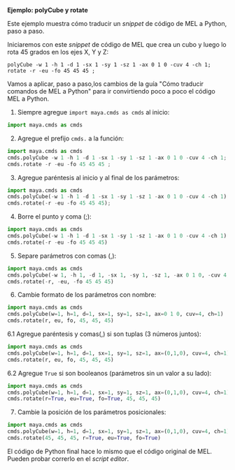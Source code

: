 **Ejemplo: polyCube y rotate**

Este ejemplo muestra cómo traducir un _snippet_ de código de MEL a Python, paso a paso.

Iniciaremos con este _snippet_ de código de MEL que crea un cubo y luego lo rota 45 grados en los ejes X, Y y Z:

```mel
polyCube -w 1 -h 1 -d 1 -sx 1 -sy 1 -sz 1 -ax 0 1 0 -cuv 4 -ch 1;
rotate -r -eu -fo 45 45 45 ;
```

Vamos a aplicar, paso a paso,los cambios de la guía "Cómo traducir comandos de MEL a Python" para ir convirtiendo poco a poco el código MEL a Python.

1. Siempre agregue `import maya.cmds as cmds` al inicio:

```python
import maya.cmds as cmds
```

2. Agregue el prefijo `cmds.` a la función:

```python
import maya.cmds as cmds
cmds.polyCube -w 1 -h 1 -d 1 -sx 1 -sy 1 -sz 1 -ax 0 1 0 -cuv 4 -ch 1;
cmds.rotate -r -eu -fo 45 45 45 ;
```

3. Agregue paréntesis al inicio y al final de los parámetros:

```python
import maya.cmds as cmds
cmds.polyCube(-w 1 -h 1 -d 1 -sx 1 -sy 1 -sz 1 -ax 0 1 0 -cuv 4 -ch 1);
cmds.rotate(-r -eu -fo 45 45 45);
```

4. Borre el punto y coma (;):

```python
import maya.cmds as cmds
cmds.polyCube(-w 1 -h 1 -d 1 -sx 1 -sy 1 -sz 1 -ax 0 1 0 -cuv 4 -ch 1)
cmds.rotate(-r -eu -fo 45 45 45)
```

5. Separe parámetros con comas (,):

```python
import maya.cmds as cmds
cmds.polyCube(-w 1, -h 1, -d 1, -sx 1, -sy 1, -sz 1, -ax 0 1 0, -cuv 4, -ch 1)
cmds.rotate(-r, -eu, -fo 45 45 45)
```

6. Cambie formato de los parámetros con nombre:

```python
import maya.cmds as cmds
cmds.polyCube(w=1, h=1, d=1, sx=1, sy=1, sz=1, ax=0 1 0, cuv=4, ch=1)
cmds.rotate(r, eu, fo, 45, 45, 45)
```

6.1 Agregue paréntesis y comas(,) si son tuplas (3 números juntos):

```python
import maya.cmds as cmds
cmds.polyCube(w=1, h=1, d=1, sx=1, sy=1, sz=1, ax=(0,1,0), cuv=4, ch=1)
cmds.rotate(r, eu, fo, 45, 45, 45)
```

6.2 Agregue `True` si son booleanos (parámetros sin un valor a su lado):

```python
import maya.cmds as cmds
cmds.polyCube(w=1, h=1, d=1, sx=1, sy=1, sz=1, ax=(0,1,0), cuv=4, ch=1)
cmds.rotate(r=True, eu=True, fo=True, 45, 45, 45)
```

7. Cambie la posición de los parámetros posicionales:

```python
import maya.cmds as cmds
cmds.polyCube(w=1, h=1, d=1, sx=1, sy=1, sz=1, ax=(0,1,0), cuv=4, ch=1)
cmds.rotate(45, 45, 45, r=True, eu=True, fo=True)
```

El código de Python final hace lo mismo que el código original de MEL. Pueden probar correrlo en el _script editor_.


